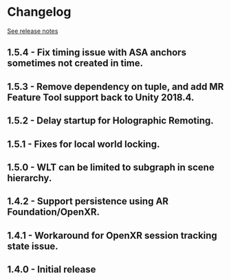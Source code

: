 # Changelog

[See release notes](https://github.com/microsoft/MixedReality-WorldLockingTools-Unity/releases)

## 1.5.4 - Fix timing issue with ASA anchors sometimes not created in time.

## 1.5.3 - Remove dependency on tuple, and add MR Feature Tool support back to Unity 2018.4.

## 1.5.2 - Delay startup for Holographic Remoting.

## 1.5.1 - Fixes for local world locking.

## 1.5.0 - WLT can be limited to subgraph in scene hierarchy.

## 1.4.2 - Support persistence using AR Foundation/OpenXR.

## 1.4.1 - Workaround for OpenXR session tracking state issue.

## 1.4.0 - Initial release

